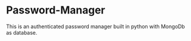 # Password-Manager
This is an authenticated password manager built in python with MongoDb as database.
